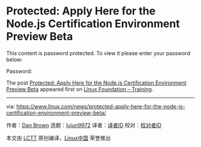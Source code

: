 [#]: subject: (Protected: Apply Here for the Node.js Certification Environment Preview Beta)
[#]: via: (https://www.linux.com/news/protected-apply-here-for-the-node-js-certification-environment-preview-beta/)
[#]: author: (Dan Brown https://training.linuxfoundation.org/announcements/apply-here-for-the-node-js-certification-environment-preview-beta/)
[#]: collector: (lujun9972)
[#]: translator: ( )
[#]: reviewer: ( )
[#]: publisher: ( )
[#]: url: ( )

Protected: Apply Here for the Node.js Certification Environment Preview Beta
======

This content is password protected. To view it please enter your password below:

Password:

The post [Protected: Apply Here for the Node.js Certification Environment Preview Beta][1] appeared first on [Linux Foundation – Training][2].

--------------------------------------------------------------------------------

via: https://www.linux.com/news/protected-apply-here-for-the-node-js-certification-environment-preview-beta/

作者：[Dan Brown][a]
选题：[lujun9972][b]
译者：[译者ID](https://github.com/译者ID)
校对：[校对者ID](https://github.com/校对者ID)

本文由 [LCTT](https://github.com/LCTT/TranslateProject) 原创编译，[Linux中国](https://linux.cn/) 荣誉推出

[a]: https://training.linuxfoundation.org/announcements/apply-here-for-the-node-js-certification-environment-preview-beta/
[b]: https://github.com/lujun9972
[1]: https://training.linuxfoundation.org/announcements/apply-here-for-the-node-js-certification-environment-preview-beta/
[2]: https://training.linuxfoundation.org/
